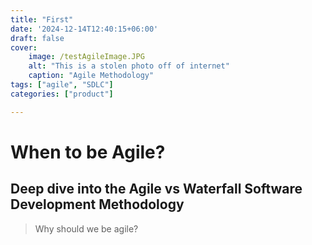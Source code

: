 ```yaml
---
title: "First"
date: '2024-12-14T12:40:15+06:00'
draft: false
cover:
    image: /testAgileImage.JPG
    alt: "This is a stolen photo off of internet"
    caption: "Agile Methodology"
tags: ["agile", "SDLC"]
categories: ["product"]

---
```


# When to be Agile?
## Deep dive into the Agile vs Waterfall Software Development Methodology

> Why should we be agile?
